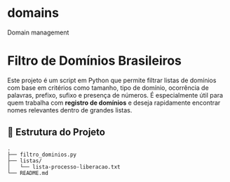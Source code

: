 # domains
Domain management
# Filtro de Domínios Brasileiros

Este projeto é um script em Python que permite filtrar listas de domínios com base em critérios como tamanho, tipo de domínio, ocorrência de palavras, prefixo, sufixo e presença de números. É especialmente útil para quem trabalha com **registro de domínios** e deseja rapidamente encontrar nomes relevantes dentro de grandes listas.

## 📂 Estrutura do Projeto

```text
.
├── filtro_dominios.py
├── listas/
│   └── lista-processo-liberacao.txt
└── README.md
